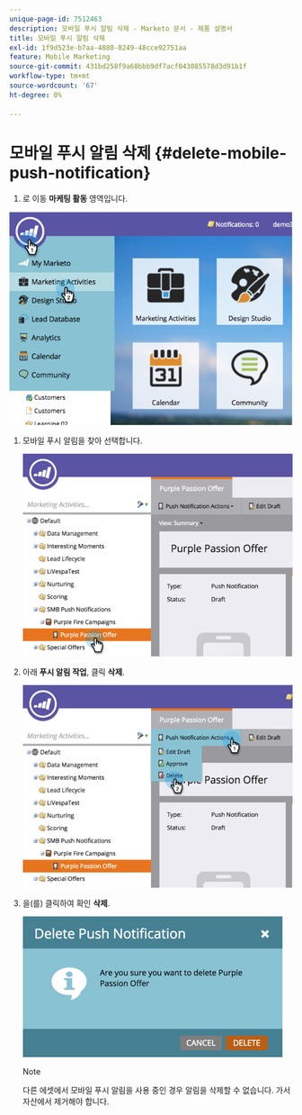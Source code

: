 ```yaml
---
unique-page-id: 7512463
description: 모바일 푸시 알림 삭제 - Marketo 문서 - 제품 설명서
title: 모바일 푸시 알림 삭제
exl-id: 1f9d523e-b7aa-4880-8249-48cce92751aa
feature: Mobile Marketing
source-git-commit: 431bd258f9a68bbb9df7acf043085578d3d91b1f
workflow-type: tm+mt
source-wordcount: '67'
ht-degree: 0%

---
```


# 모바일 푸시 알림 삭제 {#delete-mobile-push-notification}

1. 로 이동 **마케팅 활동** 영역입니다.

![](assets/image2015-4-22-18-3a42-3a36.png)

1. 모바일 푸시 알림을 찾아 선택합니다.

   ![](assets/image2015-4-22-18-3a43-3a21.png)

1. 아래 **푸시 알림 작업**, 클릭 **삭제**.

   ![](assets/image2015-4-22-18-3a43-3a38.png)

1. 을(를) 클릭하여 확인 **삭제**.

   ![](assets/image2015-4-22-18-3a43-3a51.png)

   >[!NOTE]
   >
   >다른 에셋에서 모바일 푸시 알림을 사용 중인 경우 알림을 삭제할 수 없습니다. 가서 자산에서 제거해야 합니다.
